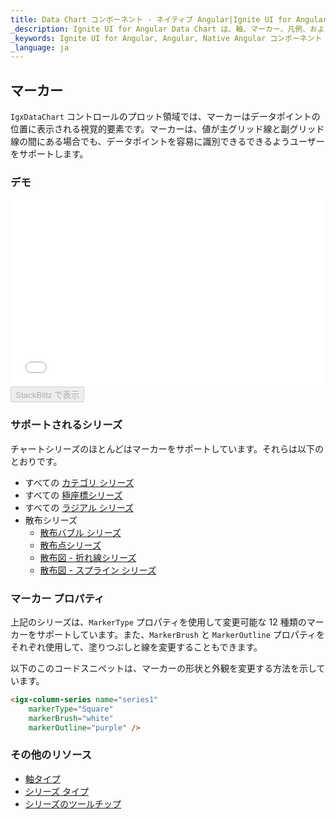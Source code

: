 ```yaml
---
title: Data Chart コンポーネント - ネイティブ Angular|Ignite UI for Angular
_description: Ignite UI for Angular Data Chart は、軸、マーカー、凡例、および注釈レイヤーのモジュール設計を提供するチャート コンポーネントです。チャート機能は、複合チャート ビューを作成するために同じチャート領域でのビジュアル要素の複数のインスタンスを利用できます。
_keywords: Ignite UI for Angular, Angular, Native Angular コンポーネント スイート, Native Angular コントロール, ネイティブ Angular コンポーネント, ネイティブ Angular コンポーネント ライブラリ, Angular チャート, Angular チャート コントロール, Angular チャート例, Angular チャート コンポーネント, Angular データ チャート
_language: ja
---
```


## マーカー

`IgxDataChart` コントロールのプロット領域では、マーカーはデータポイントの位置に表示される視覚的要素です。マーカーは、値が主グリッド線と副グリッド線の間にある場合でも、データポイントを容易に識別できるできるようユーザーをサポートします。

### デモ

<div class="sample-container" style="height: 300px">
    <iframe id="data-chart-series-markers-iframe" src='{environment:demosBaseUrl}/charts/data-chart-series-markers' width="100%" height="100%" seamless frameBorder="0" onload="onSampleIframeContentLoaded(this);"></iframe>
</div>
<div>
    <button data-localize="stackblitz" disabled class="stackblitz-btn" data-iframe-id="data-chart-series-markers-iframe" data-demos-base-url="{environment:demosBaseUrl}">StackBlitz で表示
    </button>
</div>

<div class="divider--half"></div>

### サポートされるシリーズ

チャートシリーズのほとんどはマーカーをサポートしています。それらは以下のとおりです。

-   すべての [カテゴリ シリーズ](datachart_series_types_category.md)
-   すべての [極座標シリーズ](datachart_series_types_polar.md)
-   すべての [ラジアル シリーズ](datachart_series_types_radial.md)
-   散布シリーズ
    -   [散布バブル シリーズ](datachart_series_types_scatter_bubble.md)
    -   [散布点シリーズ](datachart_series_types_scatter_marker.md)
    -   [散布図 - 折れ線シリーズ](datachart_series_types_scatter_marker.md)
    -   [散布図 - スプライン シリーズ](datachart_series_types_scatter_marker.md)

### マーカー プロパティ

上記のシリーズは、`MarkerType` プロパティを使用して変更可能な 12 種類のマーカーをサポートしています。また、`MarkerBrush` と `MarkerOutline` プロパティをそれぞれ使用して、塗りつぶしと線を変更することもできます。

以下のこのコードスニペットは、マーカーの形状と外観を変更する方法を示しています。

```html
<igx-column-series name="series1"
    markerType="Square"
    markerBrush="white"
    markerOutline="purple" />
```

<!-- TODO add this section when we add MarkerTemplate

### マーカー テンプレート


`MarkerTemplate` プロパティを使用してカスタム形状を指定できます。

以下のこのコードスニペットは、データポイントの値を使用してカスタム マーカーを作成する方法を示しています。


```html
 <igx-data-chart
    [dataSource]="dataSource"
    width="700px"
    height="500px">

    TODO

 </igx-data-chart>
```

```tsx
<IgrColumnSeries name="series1"
    markerTemplate="customMarker" />
``` -->

### その他のリソース

-   [軸タイプ](datachart_axis_types.md)
-   [シリーズ タイプ](datachart_series_types.md)
-   [シリーズのツールチップ](datachart_series_tooltips.md)
